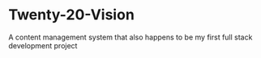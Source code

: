 # Twenty-20-Vision
A content management system that also happens to be my first full stack development project
